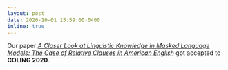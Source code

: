 ```yaml
---
layout: post
date: 2020-10-01 15:59:00-0400
inline: true
---
```


Our paper [*A Closer Look at Linguistic Knowledge in Masked Language Models: The Case of Relative Clauses in American English*]() got accepted to **COLING 2020**.